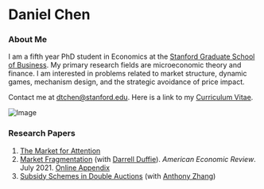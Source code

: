 # Daniel Chen
### About Me
I am a fifth year PhD student in Economics at the [Stanford Graduate School of Business](https://www.gsb.stanford.edu/programs/phd/academic-experience/students/daniel-chen). My primary research fields are microeconomic theory and finance. I am interested in problems related to market structure, dynamic games, mechanism design, and the strategic avoidance of price impact. 

Contact me at dtchen@stanford.edu. Here is a link to my [Curriculum Vitae](https://dtc1995.github.io/CVMar2022.pdf).


![Image](https://dtc1995.github.io/danielchenpic.png)

### Research Papers
1. [The Market for Attention](https://drive.google.com/file/d/1pgOcnkTeMeXF14Fo2zU1O3j5iJUU8LRS/view?usp=sharing)
2. [Market Fragmentation](https://www.gsb.stanford.edu/sites/default/files/paper-or-publication/aer.marketfrag.pdf) (with [Darrell Duffie](https://www.darrellduffie.com)). *American Economic Review*. July 2021. [Online Appendix](https://dtc1995.github.io/ChenDuffieOnlineAppendixFeb2021.pdf)
3. [Subsidy Schemes in Double Auctions](https://dtc1995.github.io/SSDADec12.pdf) (with [Anthony Zhang](https://anthonyleezhang.github.io))
